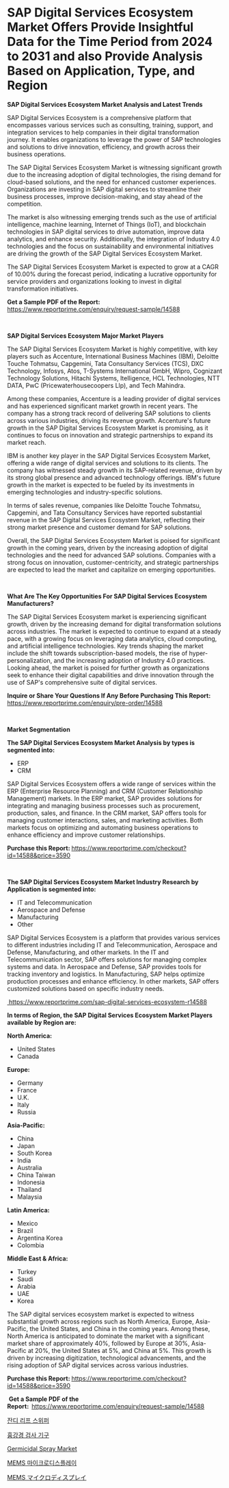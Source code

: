 <p><h1>SAP Digital Services Ecosystem Market Offers Provide Insightful Data for the Time Period from 2024 to 2031 and also Provide Analysis Based on Application, Type, and Region</h1></p><p><strong>SAP Digital Services Ecosystem Market Analysis and Latest Trends</strong></p>
<p><p>SAP Digital Services Ecosystem is a comprehensive platform that encompasses various services such as consulting, training, support, and integration services to help companies in their digital transformation journey. It enables organizations to leverage the power of SAP technologies and solutions to drive innovation, efficiency, and growth across their business operations.</p><p>The SAP Digital Services Ecosystem Market is witnessing significant growth due to the increasing adoption of digital technologies, the rising demand for cloud-based solutions, and the need for enhanced customer experiences. Organizations are investing in SAP digital services to streamline their business processes, improve decision-making, and stay ahead of the competition.</p><p>The market is also witnessing emerging trends such as the use of artificial intelligence, machine learning, Internet of Things (IoT), and blockchain technologies in SAP digital services to drive automation, improve data analytics, and enhance security. Additionally, the integration of Industry 4.0 technologies and the focus on sustainability and environmental initiatives are driving the growth of the SAP Digital Services Ecosystem Market.</p><p>The SAP Digital Services Ecosystem Market is expected to grow at a CAGR of 10.00% during the forecast period, indicating a lucrative opportunity for service providers and organizations looking to invest in digital transformation initiatives.</p></p>
<p><strong>Get a Sample PDF of the Report:&nbsp;</strong> <a href="https://www.reportprime.com/enquiry/request-sample/14588">https://www.reportprime.com/enquiry/request-sample/14588</a></p>
<p>&nbsp;</p>
<p><strong>SAP Digital Services Ecosystem Major Market Players</strong></p>
<p><p>The SAP Digital Services Ecosystem Market is highly competitive, with key players such as Accenture, International Business Machines (IBM), Deloitte Touche Tohmatsu, Capgemini, Tata Consultancy Services (TCS), DXC Technology, Infosys, Atos, T-Systems International GmbH, Wipro, Cognizant Technology Solutions, Hitachi Systems, Itelligence, HCL Technologies, NTT DATA, PwC (Pricewaterhousecoopers Llp), and Tech Mahindra.</p><p>Among these companies, Accenture is a leading provider of digital services and has experienced significant market growth in recent years. The company has a strong track record of delivering SAP solutions to clients across various industries, driving its revenue growth. Accenture's future growth in the SAP Digital Services Ecosystem Market is promising, as it continues to focus on innovation and strategic partnerships to expand its market reach.</p><p>IBM is another key player in the SAP Digital Services Ecosystem Market, offering a wide range of digital services and solutions to its clients. The company has witnessed steady growth in its SAP-related revenue, driven by its strong global presence and advanced technology offerings. IBM's future growth in the market is expected to be fueled by its investments in emerging technologies and industry-specific solutions.</p><p>In terms of sales revenue, companies like Deloitte Touche Tohmatsu, Capgemini, and Tata Consultancy Services have reported substantial revenue in the SAP Digital Services Ecosystem Market, reflecting their strong market presence and customer demand for SAP solutions.</p><p>Overall, the SAP Digital Services Ecosystem Market is poised for significant growth in the coming years, driven by the increasing adoption of digital technologies and the need for advanced SAP solutions. Companies with a strong focus on innovation, customer-centricity, and strategic partnerships are expected to lead the market and capitalize on emerging opportunities.</p></p>
<p>&nbsp;</p>
<p><strong>What Are The Key Opportunities For SAP Digital Services Ecosystem Manufacturers?</strong></p>
<p><p>The SAP Digital Services Ecosystem market is experiencing significant growth, driven by the increasing demand for digital transformation solutions across industries. The market is expected to continue to expand at a steady pace, with a growing focus on leveraging data analytics, cloud computing, and artificial intelligence technologies. Key trends shaping the market include the shift towards subscription-based models, the rise of hyper-personalization, and the increasing adoption of Industry 4.0 practices. Looking ahead, the market is poised for further growth as organizations seek to enhance their digital capabilities and drive innovation through the use of SAP's comprehensive suite of digital services.</p></p>
<p><strong>Inquire or Share Your Questions If Any Before Purchasing This Report:</strong> <a href="https://www.reportprime.com/enquiry/pre-order/14588">https://www.reportprime.com/enquiry/pre-order/14588</a></p>
<p>&nbsp;</p>
<p><strong>Market Segmentation</strong></p>
<p><strong>The SAP Digital Services Ecosystem Market Analysis by types is segmented into:</strong></p>
<p><ul><li>ERP</li><li>CRM</li></ul></p>
<p><p>SAP Digital Services Ecosystem offers a wide range of services within the ERP (Enterprise Resource Planning) and CRM (Customer Relationship Management) markets. In the ERP market, SAP provides solutions for integrating and managing business processes such as procurement, production, sales, and finance. In the CRM market, SAP offers tools for managing customer interactions, sales, and marketing activities. Both markets focus on optimizing and automating business operations to enhance efficiency and improve customer relationships.</p></p>
<p><strong>Purchase this Report:&nbsp;</strong><a href="https://www.reportprime.com/checkout?id=14588&price=3590">https://www.reportprime.com/checkout?id=14588&price=3590</a></p>
<p>&nbsp;</p>
<p><strong>The SAP Digital Services Ecosystem Market Industry Research by Application is segmented into:</strong></p>
<p><ul><li>IT and Telecommunication</li><li>Aerospace and Defense</li><li>Manufacturing</li><li>Other</li></ul></p>
<p><p>SAP Digital Services Ecosystem is a platform that provides various services to different industries including IT and Telecommunication, Aerospace and Defense, Manufacturing, and other markets. In the IT and Telecommunication sector, SAP offers solutions for managing complex systems and data. In Aerospace and Defense, SAP provides tools for tracking inventory and logistics. In Manufacturing, SAP helps optimize production processes and enhance efficiency. In other markets, SAP offers customized solutions based on specific industry needs.</p></p>
<p><a href="https://www.reportprime.com/sap-digital-services-ecosystem-r14588">&nbsp;https://www.reportprime.com/sap-digital-services-ecosystem-r14588</a></p>
<p><strong>In terms of Region, the SAP Digital Services Ecosystem Market Players available by Region are:</strong></p>
<p>
    <p> <strong> North America: </strong>
        <ul>
            <li>United States</li>
            <li>Canada</li>
        </ul>
        </p> 
    <p> <strong> Europe: </strong>
        <ul>
            <li>Germany</li>
            <li>France</li>
            <li>U.K.</li>
            <li>Italy</li>
            <li>Russia</li>
        </ul>
        </p> 
    <p> <strong> Asia-Pacific: </strong>
        <ul>
            <li>China</li>
            <li>Japan</li>
            <li>South Korea</li>
            <li>India</li>
            <li>Australia</li>
            <li>China Taiwan</li>
            <li>Indonesia</li>
            <li>Thailand</li>
            <li>Malaysia</li>
        </ul>
        </p> 
    <p> <strong> Latin America: </strong>
        <ul>
            <li>Mexico</li>
            <li>Brazil</li>
            <li>Argentina Korea</li>
            <li>Colombia</li>
        </ul>
        </p> 
    <p> <strong> Middle East & Africa: </strong>
        <ul>
            <li>Turkey</li>
            <li>Saudi</li>
            <li>Arabia</li>
            <li>UAE</li>
            <li>Korea</li>
        </ul>
    </p>
    </p>
<p><p>The SAP digital services ecosystem market is expected to witness substantial growth across regions such as North America, Europe, Asia-Pacific, the United States, and China in the coming years. Among these, North America is anticipated to dominate the market with a significant market share of approximately 40%, followed by Europe at 30%, Asia-Pacific at 20%, the United States at 5%, and China at 5%. This growth is driven by increasing digitization, technological advancements, and the rising adoption of SAP digital services across various industries.</p></p>
<p><strong>Purchase this Report: </strong><a href="https://www.reportprime.com/checkout?id=14588&price=3590">https://www.reportprime.com/checkout?id=14588&price=3590</a></p>
<p>&nbsp;<strong>Get a Sample PDF of the Report:&nbsp;&nbsp;</strong><a href="https://www.reportprime.com/enquiry/request-sample/14588">https://www.reportprime.com/enquiry/request-sample/14588</a></p>
<p><strong></strong></p>
<p><p><a href="https://medium.com/@simeonbode1/2024%EB%85%84%EB%B6%80%ED%84%B0-2031%EB%85%84%EA%B9%8C%EC%A7%80%EC%9D%98-%EC%9E%94%EB%94%94-%EC%9E%8E-%EC%88%98%ED%99%95%EA%B8%B0-%EC%8B%9C%EC%9E%A5-%EB%B6%84%EC%84%9D-%EB%B0%8F-%EA%B7%9C%EB%AA%A8-%EC%98%88%EC%B8%A1-17fc1047029a">잔디 리프 스위퍼</a></p><p><a href="https://github.com/RickyMetzDVM/Market-Research-Report-List-1/blob/main/118080275487.md">흉강경 검사 기구</a></p><p><a href="https://issuu.com/reportprime-2/docs/germicidal-spray-market-size-2030.pptx">Germicidal Spray Market</a></p><p><a href="https://github.com/vs10l4sfg5c/Market-Research-Report-List-2/blob/main/157133287452.md">MEMS 마이크로디스플레이</a></p><p><a href="https://github.com/cnnriuez22368/Market-Research-Report-List-2/blob/main/313421987457.md">MEMS マイクロディスプレイ</a></p></p>